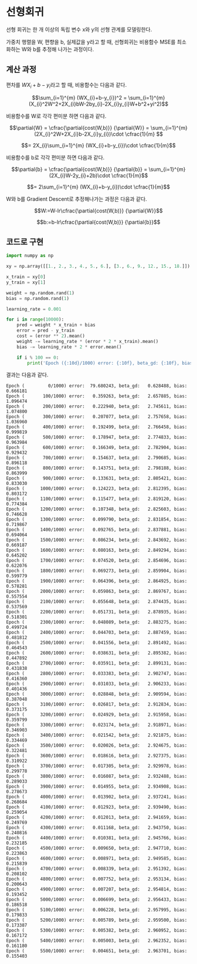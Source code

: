 # 선형회귀


선형 회귀는 한 개 이상의 독립 변수 x와 y의 선형 관계를 모델링한다.

가중치 행렬을 W, 편향을 b, 실제값을 y라고 할 때, 선형회귀는 비용함수 MSE를 최소화하는 W와 b를 추정해 나가는 과정이다.

## 계산 과정

편차를 $WX_{i}+b-y_{i}$라고 할 때, 비용함수는 다음과 같다.

$$\sum_{i=1}^{m} (WX_{i}+b-y_{i})^2 = \sum_{i=1}^{m}(X_{i}^2W^2+2X_{i}bW-2by_{i}-2X_{i}y_{i}W+b^2+yi^2)$$


비용함수를 W로 각각 편미분 하면 다음과 같다.

$$\partial{W} = \cfrac{\partial{cost(W,b)}} {\partial{W}} = \sum_{i=1}^{m}(2X_{i}^2W+2X_{i}b-2X_{i}y_{i})\cdot \cfrac{1}{m} $$

$$= 2X_{i}\sum_{i=1}^{m} (WX_{i}+b-y_{i})\cdot \cfrac{1}{m}$$

비용함수를 b로 각각 편미분 하면 다음과 같다.

$$\partial{b} = \cfrac{\partial{cost(W,b)}} {\partial{b}} = \sum_{i=1}^{m}(2X_{i}W-2y_{i}+2b)\cdot \cfrac{1}{m}$$

$$= 2\sum_{i=1}^{m} (WX_{i}+b-y_{i})\cdot \cfrac{1}{m}$$


W와 b를 Gradient Descent로 추정해나가는 과정은 다음과 같다.

$$W:=W-lr\cfrac{\partial{cost(W,b)}} {\partial{W}}$$

$$b:=b-lr\cfrac{\partial{cost(W,b)}} {\partial{b}}$$

## 코드로 구현

```python
import numpy as np

xy = np.array([[1., 2., 3., 4., 5., 6.], [3., 6., 9., 12., 15., 18.]])

x_train = xy[0]
y_train = xy[1]

weight = np.random.rand(1)
bias = np.random.rand(1)

learning_rate = 0.001

for i in range(10000):
    pred = weight * x_train + bias
    error = pred - y_train
    cost = (error ** 2).mean()
    weight -= learning_rate * (error * 2 * x_train).mean()
    bias -= learning_rate * 2 * error.mean()

    if i % 100 == 0:
        print('Epoch ({:10d}/1000) error: {:10f}, beta_gd: {:10f}, bias: {:10f}'.format(i, cost, weight.item(), bias.item()))
```

결과는 다음과 같다.

```
Epoch (         0/1000) error:  79.680243, beta_gd:   0.628488, bias:   0.666181
Epoch (       100/1000) error:   0.359263, beta_gd:   2.657885, bias:   1.096474
Epoch (       200/1000) error:   0.222940, beta_gd:   2.745611, bias:   1.074800
Epoch (       300/1000) error:   0.207077, beta_gd:   2.757658, bias:   1.036960
Epoch (       400/1000) error:   0.192499, beta_gd:   2.766458, bias:   0.999819
Epoch (       500/1000) error:   0.178947, beta_gd:   2.774833, bias:   0.963984
Epoch (       600/1000) error:   0.166349, beta_gd:   2.782904, bias:   0.929432
Epoch (       700/1000) error:   0.154637, beta_gd:   2.790685, bias:   0.896118
Epoch (       800/1000) error:   0.143751, beta_gd:   2.798188, bias:   0.863999
Epoch (       900/1000) error:   0.133631, beta_gd:   2.805421, bias:   0.833030
Epoch (      1000/1000) error:   0.124223, beta_gd:   2.812395, bias:   0.803172
Epoch (      1100/1000) error:   0.115477, beta_gd:   2.819120, bias:   0.774384
Epoch (      1200/1000) error:   0.107348, beta_gd:   2.825603, bias:   0.746628
Epoch (      1300/1000) error:   0.099790, beta_gd:   2.831854, bias:   0.719867
Epoch (      1400/1000) error:   0.092765, beta_gd:   2.837881, bias:   0.694064
Epoch (      1500/1000) error:   0.086234, beta_gd:   2.843692, bias:   0.669187
Epoch (      1600/1000) error:   0.080163, beta_gd:   2.849294, bias:   0.645202
Epoch (      1700/1000) error:   0.074520, beta_gd:   2.854696, bias:   0.622076
Epoch (      1800/1000) error:   0.069273, beta_gd:   2.859904, bias:   0.599779
Epoch (      1900/1000) error:   0.064396, beta_gd:   2.864925, bias:   0.578281
Epoch (      2000/1000) error:   0.059863, beta_gd:   2.869767, bias:   0.557554
Epoch (      2100/1000) error:   0.055648, beta_gd:   2.874435, bias:   0.537569
Epoch (      2200/1000) error:   0.051731, beta_gd:   2.878935, bias:   0.518301
Epoch (      2300/1000) error:   0.048089, beta_gd:   2.883275, bias:   0.499724
Epoch (      2400/1000) error:   0.044703, beta_gd:   2.887459, bias:   0.481812
Epoch (      2500/1000) error:   0.041556, beta_gd:   2.891492, bias:   0.464543
Epoch (      2600/1000) error:   0.038631, beta_gd:   2.895382, bias:   0.447892
Epoch (      2700/1000) error:   0.035911, beta_gd:   2.899131, bias:   0.431838
Epoch (      2800/1000) error:   0.033383, beta_gd:   2.902747, bias:   0.416360
Epoch (      2900/1000) error:   0.031033, beta_gd:   2.906233, bias:   0.401436
Epoch (      3000/1000) error:   0.028848, beta_gd:   2.909594, bias:   0.387048
Epoch (      3100/1000) error:   0.026817, beta_gd:   2.912834, bias:   0.373175
Epoch (      3200/1000) error:   0.024929, beta_gd:   2.915958, bias:   0.359799
Epoch (      3300/1000) error:   0.023174, beta_gd:   2.918971, bias:   0.346903
Epoch (      3400/1000) error:   0.021542, beta_gd:   2.921875, bias:   0.334469
Epoch (      3500/1000) error:   0.020026, beta_gd:   2.924675, bias:   0.322481
Epoch (      3600/1000) error:   0.018616, beta_gd:   2.927375, bias:   0.310922
Epoch (      3700/1000) error:   0.017305, beta_gd:   2.929978, bias:   0.299778
Epoch (      3800/1000) error:   0.016087, beta_gd:   2.932488, bias:   0.289033
Epoch (      3900/1000) error:   0.014955, beta_gd:   2.934908, bias:   0.278673
Epoch (      4000/1000) error:   0.013902, beta_gd:   2.937241, bias:   0.268684
Epoch (      4100/1000) error:   0.012923, beta_gd:   2.939490, bias:   0.259054
Epoch (      4200/1000) error:   0.012013, beta_gd:   2.941659, bias:   0.249769
Epoch (      4300/1000) error:   0.011168, beta_gd:   2.943750, bias:   0.240816
Epoch (      4400/1000) error:   0.010381, beta_gd:   2.945766, bias:   0.232185
Epoch (      4500/1000) error:   0.009650, beta_gd:   2.947710, bias:   0.223863
Epoch (      4600/1000) error:   0.008971, beta_gd:   2.949585, bias:   0.215839
Epoch (      4700/1000) error:   0.008339, beta_gd:   2.951392, bias:   0.208102
Epoch (      4800/1000) error:   0.007752, beta_gd:   2.953134, bias:   0.200643
Epoch (      4900/1000) error:   0.007207, beta_gd:   2.954814, bias:   0.193452
Epoch (      5000/1000) error:   0.006699, beta_gd:   2.956433, bias:   0.186518
Epoch (      5100/1000) error:   0.006228, beta_gd:   2.957995, bias:   0.179833
Epoch (      5200/1000) error:   0.005789, beta_gd:   2.959500, bias:   0.173387
Epoch (      5300/1000) error:   0.005382, beta_gd:   2.960952, bias:   0.167172
Epoch (      5400/1000) error:   0.005003, beta_gd:   2.962352, bias:   0.161180
Epoch (      5500/1000) error:   0.004651, beta_gd:   2.963701, bias:   0.155403

```


